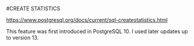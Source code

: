 #CREATE STATISTICS

https://www.postgresql.org/docs/current/sql-createstatistics.html

This feature was first introduced in PostgreSQL 10. I used later updates up to version 13.

